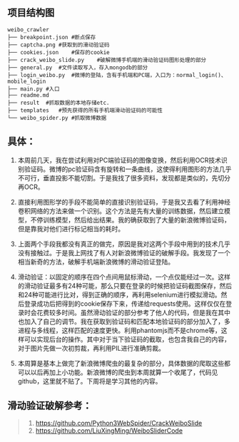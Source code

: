 ## 项目结构图
    weibo_crawler
    ├── breakpoint.json #断点保存
    ├── captcha.png #获取到的滑动验证码
    ├── cookies.json    #保存的cookie
    ├── crack_weibo_slide.py    #破解微博手机端的滑动验证码图形处理的部分
    ├── general.py  #文件读取写入，存入mongodb的部分
    ├── login_weibo.py  #微博的登陆，含有手机端和PC端，入口为：normal_login()、mobile_login
    ├── main.py #入口
    ├── readme.md
    ├── result  #抓取数据的本地存储etc.
    ├── templates   #预先获得的所有手机端滑动验证码的可能性
    └── weibo_spider.py #抓取微博数据


## 具体：

1. 本周前几天，我在尝试利用对PC端验证码的图像变换，然后利用OCR技术识别验证码。微博的pc验证码含有旋转和一条曲线，这使得利用图形的方法几乎不可行，垂直投影不能切割。于是我找了很多资料，发现都是类似的，先切分再OCR。

2. 直接利用图形学的手段不能简单的直接识别验证码，于是我又去看了利用神经卷积网络的方法来做一个识别。这个方法是先有大量的训练数据，然后建立模型，不停训练模型，然后给出结果。我的确获取到了大量的新浪微博验证码，但是靠我对他们进行标记相当的耗时。

3. 上面两个手段我都没有真正的做完，原因是我对这两个手段中用到的技术几乎没有接触过。于是我上网找了有人对新浪微博验证的破解手段。我发现了一个相当新奇的方法，破解手机端新浪微博的滑动验证登陆。

4. 滑动验证：以固定的顺序在四个点间用鼠标滑动，一个点仅能经过一次。这样的滑动验证最多有24种可能，那么只要在登录的时候把验证码截图保存，然后和24种可能进行比对，得到正确的顺序，再利用selenium进行模拟滑动。然后登录成功后把得到的cookie保存下来，传递给requests使用。这样仅仅在登录时会花费较多时间。虽然滑动验证的部分参考了他人的代码，但是我在其中也加入了自己的调节。我在获取到验证码和匹配本地验证码的部分加入了，多进程与多线程，这样匹配的速度更快。利用phantomjs而不是chrome等，这样可以实现后台的操作。其中对于当下验证码的截取，也包含我自己的内容，对于图片先做一次初剪裁，再利用PIL进行准确剪裁。

5. 本周算是基本上做完了新浪微博爬虫的最复杂的部分，具体数据的爬取这些都可以以后再加上小功能。新浪微博的爬虫到本周就算一个收尾了，代码见github，这里就不贴了。下周将是学习其他的内容。

## 滑动验证破解参考：
>1. https://github.com/Python3WebSpider/CrackWeiboSlide
>2. https://github.com/LiuXingMing/WeiboSliderCode
